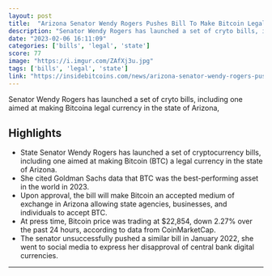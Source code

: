 ```yaml
---
layout: post
title:  "Arizona Senator Wendy Rogers Pushes Bill To Make Bitcoin Legal Tender"
description: "Senator Wendy Rogers has launched a set of cryto bills, including one aimed at making Bitcoina legal currency in the state of Arizona,"
date: "2023-02-06 16:11:09"
categories: ['bills', 'legal', 'state']
score: 77
image: "https://i.imgur.com/ZAfXj3u.jpg"
tags: ['bills', 'legal', 'state']
link: "https://insidebitcoins.com/news/arizona-senator-wendy-rogers-pushes-bill-to-make-bitcoin-legal-tender"
---
```


Senator Wendy Rogers has launched a set of cryto bills, including one aimed at making Bitcoina legal currency in the state of Arizona,

## Highlights

- State Senator Wendy Rogers has launched a set of cryptocurrency bills, including one aimed at making Bitcoin (BTC) a legal currency in the state of Arizona.
- She cited Goldman Sachs data that BTC was the best-performing asset in the world in 2023.
- Upon approval, the bill will make Bitcoin an accepted medium of exchange in Arizona allowing state agencies, businesses, and individuals to accept BTC.
- At press time, Bitcoin price was trading at $22,854, down 2.27% over the past 24 hours, according to data from CoinMarketCap.
- The senator unsuccessfully pushed a similar bill in January 2022, she went to social media to express her disapproval of central bank digital currencies.

---
